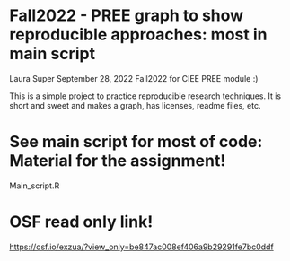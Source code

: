 # Fall2022 - PREE graph to show reproducible approaches: most in main script 

Laura Super
September 28, 2022
Fall2022 for CIEE PREE module :)

This is a simple project to practice reproducible research techniques. It is short and sweet and makes a graph, has licenses, readme files, etc.

# See main script for most of code: Material for the assignment!

Main_script.R

# OSF read only link!

https://osf.io/exzua/?view_only=be847ac008ef406a9b29291fe7bc0ddf

